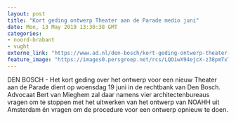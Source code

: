```yaml
---
layout: post
title: "Kort geding ontwerp Theater aan de Parade medio juni"
date: Mon, 13 May 2019 13:30:38 GMT
categories: 
- noord-brabant 
- vught 
externe_link: "https://www.ad.nl/den-bosch/kort-geding-ontwerp-theater-aan-de-parade-medio-juni~ac8558cc/"
feature_image: "https://images0.persgroep.net/rcs/LQOiwX94ejcX-z38pmTxTya1smY/diocontent/146120680/_fitwidth/400/?appId=21791a8992982cd8da851550a453bd7f&quality=0.7"
---
```


DEN BOSCH - Het kort geding over het ontwerp voor een nieuw Theater aan de Parade dient op woensdag 19 juni  in de rechtbank van Den Bosch. Advocaat Bert van Mieghem zal daar namens vier architectenbureaus vragen om te stoppen met het uitwerken van het ontwerp van NOAHH uit Amsterdam én vragen om de procedure voor een ontwerp opnieuw te doen.
